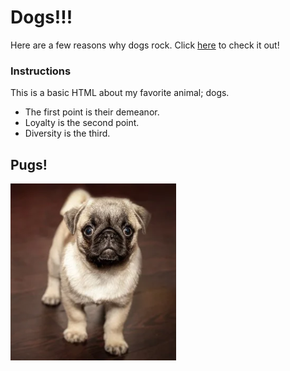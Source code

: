 # Dogs!!!

Here are a few reasons why dogs rock. Click [here](https://raseward14.github.io/Dogs/) to check it out!

### Instructions

This is a basic HTML about my favorite animal; dogs.

* The first point is their demeanor.
* Loyalty is the second point. 
* Diversity is the third.

## Pugs!

![pug_image](dog.PNG)

